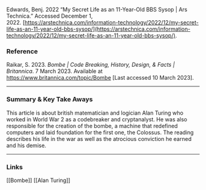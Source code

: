 Edwards, Benj. 2022 “My Secret Life as an 11-Year-Old BBS Sysop | Ars Technica.” Accessed December 1, 2022. [https://arstechnica.com/information-technology/2022/12/my-secret-life-as-an-11-year-old-bbs-sysop/](https://arstechnica.com/information-technology/2022/12/my-secret-life-as-an-11-year-old-bbs-sysop/).

### Reference 
Raikar, S. 2023. _Bombe | Code Breaking, History, Design, & Facts | Britannica_. 7 March 2023. Available at https://www.britannica.com/topic/Bombe [Last accessed 10 March 2023].

---

### Summary & Key Take Aways
This article is about british matematician and logician Alan Turing who worked in World War 2 as a codebreaker and cryptanalyst. He was also responsible for the creation of the bombe, a machine that redefined computers and laid foundation for the first one, the Colossus. The reading describes his life in the war as well as the atrocious conviction he earned and his demise.

--- 

### Links
[[Bombe]]
[[Alan Turing]]


